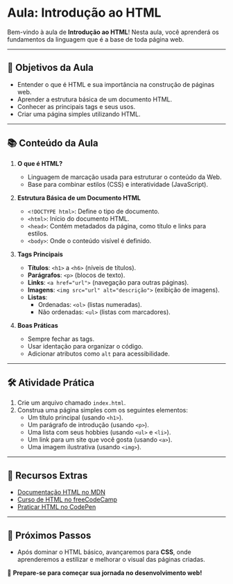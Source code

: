 # Aula: Introdução ao HTML

Bem-vindo à aula de **Introdução ao HTML**! Nesta aula, você aprenderá os fundamentos da linguagem que é a base de toda página web.

---

## 📝 **Objetivos da Aula**
- Entender o que é HTML e sua importância na construção de páginas web.
- Aprender a estrutura básica de um documento HTML.
- Conhecer as principais tags e seus usos.
- Criar uma página simples utilizando HTML.

---

## 📚 **Conteúdo da Aula**
1. **O que é HTML?**
   - Linguagem de marcação usada para estruturar o conteúdo da Web.
   - Base para combinar estilos (CSS) e interatividade (JavaScript).

2. **Estrutura Básica de um Documento HTML**
   - `<!DOCTYPE html>`: Define o tipo de documento.
   - `<html>`: Início do documento HTML.
   - `<head>`: Contém metadados da página, como título e links para estilos.
   - `<body>`: Onde o conteúdo visível é definido.

3. **Tags Principais**
   - **Títulos**: `<h1>` a `<h6>` (níveis de títulos).
   - **Parágrafos**: `<p>` (blocos de texto).
   - **Links**: `<a href="url">` (navegação para outras páginas).
   - **Imagens**: `<img src="url" alt="descrição">` (exibição de imagens).
   - **Listas**:
     - Ordenadas: `<ol>` (listas numeradas).
     - Não ordenadas: `<ul>` (listas com marcadores).

4. **Boas Práticas**
   - Sempre fechar as tags.
   - Usar identação para organizar o código.
   - Adicionar atributos como `alt` para acessibilidade.

---

## 🛠️ **Atividade Prática**
1. Crie um arquivo chamado `index.html`.
2. Construa uma página simples com os seguintes elementos:
   - Um título principal (usando `<h1>`).
   - Um parágrafo de introdução (usando `<p>`).
   - Uma lista com seus hobbies (usando `<ul>` e `<li>`).
   - Um link para um site que você gosta (usando `<a>`).
   - Uma imagem ilustrativa (usando `<img>`).

---

## 🌟 **Recursos Extras**
- [Documentação HTML no MDN](https://developer.mozilla.org/pt-BR/docs/Web/HTML)
- [Curso de HTML no freeCodeCamp](https://www.freecodecamp.org/)
- [Praticar HTML no CodePen](https://codepen.io/)

---

## 📅 **Próximos Passos**
- Após dominar o HTML básico, avançaremos para **CSS**, onde aprenderemos a estilizar e melhorar o visual das páginas criadas.

🚀 **Prepare-se para começar sua jornada no desenvolvimento web!**
